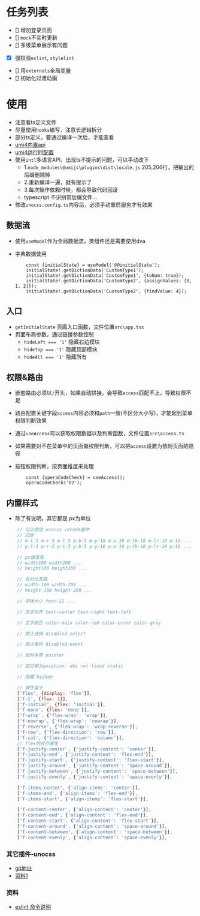 
# 任务列表

<!-- - [x] 支持 #标签 ，[链接]()，**样式** -->
- [] 增加登录页面
- [] `mock`不实时更新
- [] 多级菜单展示有问题
- [x] 强校验`eslint`, `stylelint`
- [] 用`externals`全局变量
- [] 初始化过渡动画

# 使用

- 注意看ts定义文件
- 尽量使用`hooks`编写，注意长逻辑拆分
- 部分ts定义，要通过编译一次后，才能查看
- [umi4内置api](https://umijs.org/docs/api/api#uselocation)
- [umi4运行时配置](https://umijs.org/docs/api/runtime-config)
- 使用`intl`多语言API，出现ts不提示的问题，可以手动改下
    - 1.`node_modules\@umijs\plugins\dist\locale.js` 205,206行，把输出的后缀删除掉
    - 2.重新编译一遍，就有提示了
    - 3.每次操作依赖时候，都会导致代码回滚
    - typescript 不识别带后缀文件...
- 修改`unocss.config.ts`内容后，必须手动重启服务才有效果

## 数据流

- 使用`useModel`作为全局数据流，类组件还是需要使用dva
- 字典数据使用

    ```tsx
        const {initialState} = useModel('@@initialState');
        initialState!.getDictionData('CustomType1');
        initialState!.getDictionData('CustomType1', {toNum: true});
        initialState!.getDictionData('CustomType2', {assignValues: [0, 1, 2]});
        initialState!.getDictionData('CustomType2', {findValue: 4});
    ```

## 入口

- `getInitialState` 页面入口函数，文件位置`src\app.tsx`
- 页面布局参数，通过链接参数控制
    - `hideLeft === '1'` 隐藏右边模块
    - `hideTop === '1'` 隐藏顶部模块
    - `hideAll === '1'` 隐藏所有

## 权限&路由

- 嵌套路由必须以`/`开头，如果自动拼接，会导致`access`匹配不上，导致权限不足
- 路由配置关键字段`access`内容必须和`path`一致(不区分大小写)，才能起到菜单权限判断效果
- 通过`useAccess`可以获取权限数据以及判断函数，文件位置`src\access.ts`
- 如果需要对不在菜单中的页面做权限判断，可以把`access`设置为依附页面的路径
- 按钮权限判断，按页面维度来处理

    ```tsx
        const {operaCodeCheck} = useAccess();
        operaCodeCheck('O2');
    ```

## 内置样式

- 除了有说明，其它都是 px为单位

```js
    // 可以使用 unocss vscode插件
    // 边距
    // m-l-1 m-r-5 m-t-5 m-b-5 m-y-10 m-x-10 m-tb-10 m-lr-10 m-10 ...
    // p-l-1 p-r-5 p-t-5 p-b-5 p-y-10 p-x-10 p-tb-10 p-lr-10 p-10 ...

    // px值宽高
    // width100 width200 ...
    // height100 height200 ...

    // 百分比宽高
    // width-100 width-200 ...
    // height-100 height-200 ...

    // 字体大小 font-12 ...

    // 文字对齐 text-center text-right text-left

    // 文字颜色 color-main color-red color-error color-gray

    // 禁止选择 disabled-select

    // 禁止事件 disabled-event

    // 鼠标手势 pointer

    // 定位相关position: abs rel fixed static

    // 隐藏 hidden

    // 弹性盒子
    ['flex', {display: 'flex'}],
    ['f-1', {flex: 1}],
    ['f-initial', {flex: 'initial'}],
    ['f-none', {flex: 'none'}],
    ['f-wrap', {'flex-wrap': 'wrap'}],
    ['f-nowrap', {'flex-wrap': 'nowrap'}],
    ['f-reverse', {'flex-wrap': 'wrap-reverse'}],
    ['f-row', {'flex-direction': 'row'}],
    ['f-col', {'flex-direction': 'column'}],
    // flex的对齐属性
    ['f-justify-center', {'justify-content': 'center'}],
    ['f-justify-end', {'justify-content': 'flex-end'}],
    ['f-justify-start', {'justify-content': 'flex-start'}],
    ['f-justify-around', {'justify-content': 'space-around'}],
    ['f-justify-between', {'justify-content': 'space-between'}],
    ['f-justify-evenly', {'justify-content': 'space-evenly'}],

    ['f-items-center', {'align-items': 'center'}],
    ['f-items-end', {'align-items': 'flex-end'}],
    ['f-items-start', {'align-items': 'flex-start'}],

    ['f-content-center', {'align-content': 'center'}],
    ['f-content-end', {'align-content': 'flex-end'}],
    ['f-content-start', {'align-content': 'flex-start'}],
    ['f-content-around', {'align-content': 'space-around'}],
    ['f-content-between', {'align-content': 'space-between'}],
    ['f-content-evenly', {'align-content': 'space-evenly'}],
```

### 其它插件-unocss

- [git地址](https://github.com/unocss/unocss)
- [资料1](https://youlinkin.com/posts/19-rethinking-atomized-css)

### 资料

- [eslint 命令说明](https://www.jianshu.com/p/4133063d1785)

